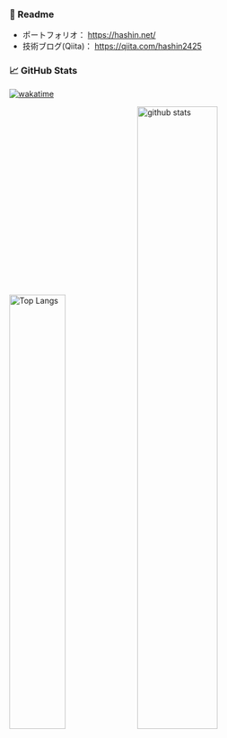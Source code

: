 ### 👀 Readme

- ポートフォリオ： https://hashin.net/
- 技術ブログ(Qiita)： https://qiita.com/hashin2425

### 📈 GitHub Stats

[![wakatime](https://wakatime.com/badge/user/b36bdd48-c711-4703-a30c-fd80b88422cd.svg)](https://wakatime.com/@b36bdd48-c711-4703-a30c-fd80b88422cd)

<p align="left">
  <img alt="Top Langs" width="44.5%" src="https://github-readme-stats-vercel-wea9.vercel.app/api/top-langs/?username=hashin2425&langs_count=100&layout=compact&show_icons=true&hide=jupyter%20notebook,HTML,HLSL,ShaderLab,CSS,Sass" />
  
  <img alt="github stats" width="53.3%" src="https://github-readme-stats-vercel-wea9.vercel.app/api?username=hashin2425&show_icons=ture&count_private=true&include_all_commits=true" />
</p>

